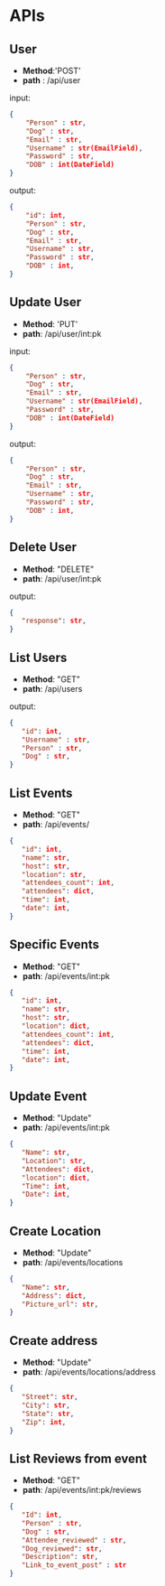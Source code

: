 # APIs

## User 
* **Method**:'POST'
* **path** : /api/user

input:
```json
{
    "Person" : str,
    "Dog" : str,
    "Email" : str,
    "Username" : str(EmailField),
    "Password" : str,
    "DOB" : int(DateField)
}
```
output:
```json
{
    "id": int,
    "Person" : str,
    "Dog" : str,
    "Email" : str,
    "Username" : str,
    "Password" : str,
    "DOB" : int,
}
```
## Update User
* **Method**: 'PUT'
* **path**: /api/user/int:pk

input:
```json
{
    "Person" : str,
    "Dog" : str,
    "Email" : str,
    "Username" : str(EmailField),
    "Password" : str,
    "DOB" : int(DateField)
}
```
output:
```json
{
    "Person" : str,
    "Dog" : str,
    "Email" : str,
    "Username" : str,
    "Password" : str,
    "DOB" : int,
}
```

## Delete User
* **Method**: "DELETE"
* **path**: /api/user/int:pk

 output:
 ```json
 {
    "response": str,
 }
```
## List Users
* **Method**: "GET"
* **path**: /api/users

output:
 ```json
{
    "id": int,
    "Username" : str,
    "Person" : str,
    "Dog" : str,
}
```
## List Events
* **Method**: "GET"
* **path**: /api/events/
 ```json
{
    "id": int,
    "name": str,
    "host": str,
    "location": str,
    "attendees_count": int,
    "attendees": dict,
    "time": int,
    "date": int,
}
```


## Specific Events
* **Method**: "GET"
* **path**: /api/events/int:pk
 ```json
{
    "id": int,
    "name": str,
    "host": str,
    "location": dict,
    "attendees_count": int,
    "attendees": dict,
    "time": int,
    "date": int,
}
```

## Update Event
* **Method**: "Update"
* **path**: /api/events/int:pk
 ```json
{
    "Name": str,
    "Location": str,
    "Attendees": dict,
    "location": dict,
    "Time": int,
    "Date": int,
}
```
## Create Location
* **Method**: "Update"
* **path**: /api/events/locations
 ```json
{
    "Name": str,
    "Address": dict,
    "Picture_url": str,
}
```
## Create address
* **Method**: "Update"
* **path**: /api/events/locations/address
 ```json
{
    "Street": str,
    "City": str,
    "State": str,
    "Zip": int,
}
```
## List Reviews from event
* **Method**: "GET"
* **path**: /api/events/int:pk/reviews
 ```json
{
    "Id": int,
    "Person" : str,
    "Dog" : str,
    "Attendee_reviewed" : str,
    "Dog_reviewed": str,
    "Description": str,
    "Link_to_event_post" : str
}
```

